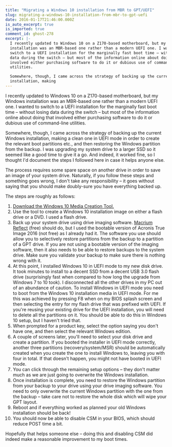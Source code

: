 ```yaml
---
title: "Migrating a Windows 10 installation from MBR to GPT/UEFI"
slug: migrating-a-windows-10-installation-from-mbr-to-gpt-uefi
date: 2016-01-17T21:46:00.000Z
is_auto_excerpt: true
is_imported: true
comment_id: ghost-278
excerpt: |-
  I recently updated to Windows 10 on a Z170-based motherboard, but my Windows
  installation was an MBR-based one rather than a modern UEFI one. I wanted to
  switch to a UEFI installation for the marginally fast boot time – without losing
  data during the switch – but most of the information online about doing that
  involved either purchasing software to do it or dubious use of command-line
  utilities.

  Somewhere, though, I came across the strategy of backing up the current Windows
  installation, making
---
```


I recently updated to Windows 10 on a Z170-based motherboard, but my Windows
installation was an MBR-based one rather than a modern UEFI one. I wanted to
switch to a UEFI installation for the marginally fast boot time – without losing
data during the switch – but most of the information online about doing that
involved either purchasing software to do it or dubious use of command-line
utilities.

Somewhere, though, I came across the strategy of backing up the current Windows
installation, making a clean one in UEFI mode in order to create the relevant
boot partitions etc., and then restoring the Windows partition from the backup.
I was upgrading my system drive to a larger SSD so it seemed like a good time to
give it a go. And indeed, it worked fine, so I thought I'd document the steps I
followed here in case it helps anyone else.

The process requires some spare space on another drive in order to save an image
of your system drive. Naturally, if you follow these steps and something goes
wrong, I don't take any responsibility – it goes without saying that you should
make doubly-sure you have everything backed up.

The steps are roughly as follows:

1. [Download the Windows 10 Media Creation Tool.](https://www.microsoft.com/en-gb/software-download/windows10)
2. Use the tool to create a Windows 10 installation image on either a flash
   drive or a DVD. I used a flash drive.
3. Back up your system drive using drive imaging software.
   [Macrium Reflect](http://www.macrium.com/reflectfree.aspx) (free) should do,
   but I used the bootable version of Acronis True Image 2016 (not free) as I
   already had it. The software you use should allow you to selectively restore
   partitions from the backup to a partition of a GPT drive. If you are not
   using a bootable version of the imaging software, then it also needs to be
   able to restore backups to the system drive. Make sure you validate your
   backup to make sure there is nothing wrong with it.
4. At this point, I installed Windows 10 in UEFI mode to my new disk drive. It
   took minutes to install to a decent SSD from a decent USB 3.0 flash drive
   (surprisingly fast when compared to how long the upgrade from Windows 7 to 10
   took). I disconnected all the other drives in my PC out of an abundance of
   caution. To install Windows in UEFI mode you need to boot from the Windows 10
   installation media in UEFI mode. For me this was achieved by pressing F8 when
   on my BIOS splash screen and then selecting the entry for my flash drive that
   was prefixed with UEFI. If you're reusing your existing drive for the UEFI
   installation, you will need to delete all the partitions on it. You should be
   able to do this in Windows 10 setup, but I haven't tried that.
5. When prompted for a product key, select the option saying you don't have one,
   and then select the relevant Windows edition.
6. A couple of screens later, you'll need to select your disk drive and create a
   partition. If you booted the installer in UEFI mode correctly, another three
   partitions (recovery/system/MSR) should be automatically created when you
   create the one to install Windows to, leaving you with four in total. If that
   doesn't happen, you might not have booted in UEFI mode.
7. You can click through the remaining setup options – they don't matter much as
   we are just going to overwrite the Windows installation.
8. Once installation is complete, you need to restore the Windows partition from
   your backup to your drive using your drive imaging software. You need to only
   overwrite the current Windows partition with the one from the backup – take
   care not to restore the whole disk which will wipe your GPT layout.
9. Reboot and if everything worked as planned your old Windows installation
   should be back!
10. You should now be able to disable CSM in your BIOS, which should reduce POST
    time a bit.

Hopefully that helps someone else – doing this and disabling CSM did indeed make
a reasonable improvement to my boot times.
